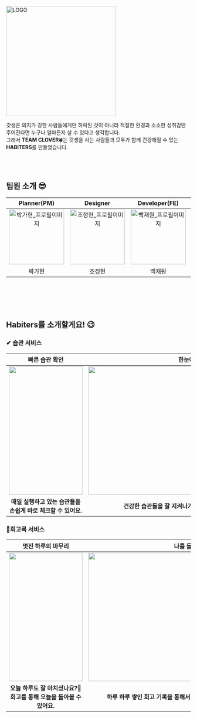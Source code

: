 <img src="https://user-images.githubusercontent.com/104195103/229727246-8201247c-e0dc-4228-ba20-cb9805710c9e.png" alt="LOGO" width="300" height="300">

갓생은 의지가 강한 사람들에게만 허락된 것이 아니라 적절한 환경과 소소한 성취감만 주어진다면 누구나 얼마든지 살 수 있다고 생각합니다. <br>
그래서 **TEAM CLOVER**🍀는 갓생을 사는 사람들과 모두가 함께 건강해질 수 있는 **HABITERS**를 만들었습니다.
<br><br><br><br>
## 팀원 소개 😎

|                                              Planner(PM)                                               |                                               Designer                                              |                                                 Developer(FE)                                                  |                                                 Developer(BE)                                                  |
|:----------------------------------------------------------------------------------------------------------:|:---------------------------------------------------------------------------------------------------------:|:----------------------------------------------------------------------------------------------------------:|:----------------------------------------------------------------------------------------------------------:|
| <img src="https://user-images.githubusercontent.com/104195103/229460395-3d1013ad-d089-4645-84dd-ce59942b0f4a.jpg" alt="박가현_프로필이미지" width="150" height="150"> | <img src="https://user-images.githubusercontent.com/104195103/229458687-31d326d5-070f-4f2f-abf8-6f21face2af6.png" alt="조정현_프로필이미지" width="150" height="150"> | <img src="https://avatars.githubusercontent.com/u/63109802?v=4" alt="백재원_프로필이미지" width="150" height="150"> | <img src="https://avatars.githubusercontent.com/u/104195103?v=4" alt="한태희_프로필이미지" width="150" height="150"> | 
|                                                    박가현                                                     |                                                    조정현                                                    |                                                    백재원                                                    |                                                    한태희                                                    | 


<br><br><br><br>


## Habiters를 소개할게요! 😉


### ✔ 습관 서비스
|                    빠른 습관 확인                    |                 한눈에 확인하는 월간 습관 기록                 |
|:----------------------------------------------:|:-------------------------------------------------:|
| <img src="https://user-images.githubusercontent.com/104195103/229722069-aa38ae1e-296e-467c-a9e9-b9ad86a9234f.png" width="200" height="350"> | <img src="https://user-images.githubusercontent.com/104195103/229722268-842b420b-9be4-48e3-bfce-d067f45e8762.png" width="700" height="350"> |
|     **매일 실행하고 있는 습관들을 <br> 손쉽게 바로 체크할 수 있어요.**      |  **건강한 습관들을 잘 지켜나가고 있는지 나의 한달 기록을 한눈에 볼 수 있어요.**  |

### 📝회고록 서비스
|                  멋진 하루의 마무리                  |                   나를 돌아볼 수 있는 월간 회고 기록                   |
|:--------------------------------------------:|:--------------------------------------------------------:|
| <img src="https://user-images.githubusercontent.com/104195103/229725082-43aa8eb1-5ca2-4500-8467-532eecb030bf.png" width="200" height="350"> |     <img src="https://user-images.githubusercontent.com/104195103/229722358-37e659e4-5868-47ce-8acf-128902b58ed6.png" width="700" height="350">      |
|  **오늘 하루도 잘 마치셨나요?🙌 <br> 회고를 통해 오늘을 돌아볼 수 있어요.**   | **하루 하루 쌓인 회고 기록을 통해서 한 달 동안의 나에게 어떤 변화가 있었는지 알 수 있어요.** |

<br><br><br><br>

